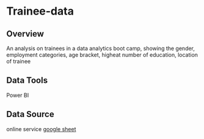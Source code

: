 # Trainee-data
## Overview

An analysis on trainees in a data analytics boot camp, showing the gender, employment categories, age bracket, higheat number of education, location of trainee

## Data Tools
Power BI

## Data Source
online service [google sheet](https://docs.google.com/spreadsheets/d/1slHSvA-UtOkseFsfuJJZiOL222vusWt6xEbFOXYxElQ/edit#gid=1248562073)
